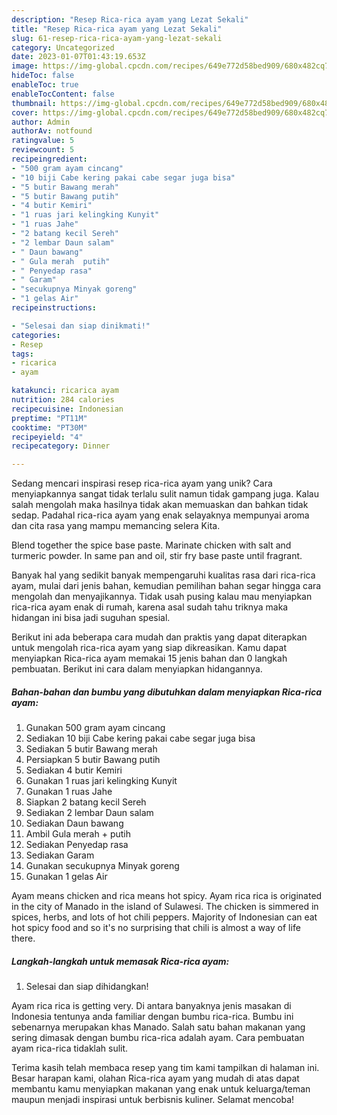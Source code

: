```yaml
---
description: "Resep Rica-rica ayam yang Lezat Sekali"
title: "Resep Rica-rica ayam yang Lezat Sekali"
slug: 61-resep-rica-rica-ayam-yang-lezat-sekali
category: Uncategorized
date: 2023-01-07T01:43:19.653Z
image: https://img-global.cpcdn.com/recipes/649e772d58bed909/680x482cq70/rica-rica-ayam-foto-resep-utama.jpg
hideToc: false
enableToc: true
enableTocContent: false
thumbnail: https://img-global.cpcdn.com/recipes/649e772d58bed909/680x482cq70/rica-rica-ayam-foto-resep-utama.jpg
cover: https://img-global.cpcdn.com/recipes/649e772d58bed909/680x482cq70/rica-rica-ayam-foto-resep-utama.jpg
author: Admin
authorAv: notfound
ratingvalue: 5
reviewcount: 5
recipeingredient:
- "500 gram ayam cincang"
- "10 biji Cabe kering pakai cabe segar juga bisa"
- "5 butir Bawang merah"
- "5 butir Bawang putih"
- "4 butir Kemiri"
- "1 ruas jari kelingking Kunyit"
- "1 ruas Jahe"
- "2 batang kecil Sereh"
- "2 lembar Daun salam"
- " Daun bawang"
- " Gula merah  putih"
- " Penyedap rasa"
- " Garam"
- "secukupnya Minyak goreng"
- "1 gelas Air"
recipeinstructions:

- "Selesai dan siap dinikmati!"
categories:
- Resep
tags:
- ricarica
- ayam

katakunci: ricarica ayam 
nutrition: 284 calories
recipecuisine: Indonesian
preptime: "PT11M"
cooktime: "PT30M"
recipeyield: "4"
recipecategory: Dinner

---
```





Sedang mencari inspirasi resep rica-rica ayam yang unik? Cara menyiapkannya sangat tidak terlalu sulit namun tidak gampang juga. Kalau salah mengolah maka hasilnya tidak akan memuaskan dan bahkan tidak sedap. Padahal rica-rica ayam yang enak selayaknya mempunyai aroma dan cita rasa yang mampu memancing selera Kita.





Blend together the spice base paste. Marinate chicken with salt and turmeric powder. In same pan and oil, stir fry base paste until fragrant.

Banyak hal yang sedikit banyak mempengaruhi kualitas rasa dari rica-rica ayam, mulai dari jenis bahan, kemudian pemilihan bahan segar hingga cara mengolah dan menyajikannya. Tidak usah pusing kalau mau menyiapkan rica-rica ayam enak di rumah, karena asal sudah tahu triknya maka hidangan ini bisa jadi suguhan spesial.






Berikut ini ada beberapa cara mudah dan praktis yang dapat diterapkan untuk mengolah rica-rica ayam yang siap dikreasikan. Kamu dapat menyiapkan Rica-rica ayam memakai 15 jenis bahan dan 0 langkah pembuatan. Berikut ini cara dalam menyiapkan hidangannya.

<!--inarticleads1-->

##### Bahan-bahan dan bumbu yang dibutuhkan dalam menyiapkan Rica-rica ayam:

1. Gunakan 500 gram ayam cincang
1. Sediakan 10 biji Cabe kering pakai cabe segar juga bisa
1. Sediakan 5 butir Bawang merah
1. Persiapkan 5 butir Bawang putih
1. Sediakan 4 butir Kemiri
1. Gunakan 1 ruas jari kelingking Kunyit
1. Gunakan 1 ruas Jahe
1. Siapkan 2 batang kecil Sereh
1. Sediakan 2 lembar Daun salam
1. Sediakan  Daun bawang
1. Ambil  Gula merah + putih
1. Sediakan  Penyedap rasa
1. Sediakan  Garam
1. Gunakan secukupnya Minyak goreng
1. Gunakan 1 gelas Air


Ayam means chicken and rica means hot spicy. Ayam rica rica is originated in the city of Manado in the island of Sulawesi. The chicken is simmered in spices, herbs, and lots of hot chili peppers. Majority of Indonesian can eat hot spicy food and so it&#39;s no surprising that chili is almost a way of life there. 

<!--inarticleads2-->

##### Langkah-langkah untuk memasak Rica-rica ayam:


1. Selesai dan siap dihidangkan!

Ayam rica rica is getting very. Di antara banyaknya jenis masakan di Indonesia tentunya anda familiar dengan bumbu rica-rica. Bumbu ini sebenarnya merupakan khas Manado. Salah satu bahan makanan yang sering dimasak dengan bumbu rica-rica adalah ayam. Cara pembuatan ayam rica-rica tidaklah sulit. 

Terima kasih telah membaca resep yang tim kami tampilkan di halaman ini. Besar harapan kami, olahan Rica-rica ayam yang mudah di atas dapat membantu kamu menyiapkan makanan yang enak untuk keluarga/teman maupun menjadi inspirasi untuk berbisnis kuliner. Selamat mencoba!
